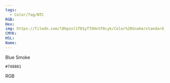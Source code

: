 ```yaml
---
tags:
  - Color/Tag/NTC
RGB:
Hex:
img: https://filedn.com/l0hpzxl1f01yT7GHxtF8cyk/Color%20Snake/standard_csv_to_svg/748881.svg
CMYK:
HSL:
Name:
---
```

Blue Smoke
```palette
#748881
```
RGB
